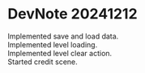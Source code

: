 # DevNote 20241212

Implemented save and load data.  
Implemented level loading.  
Implemented level clear action.  
Started credit scene.